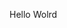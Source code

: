 Hello Wolrd
























































































































































































































































































































































































































































































































































































































































































































































































































































































































































































































































































































































































































































































































































































































































































































































































































































































































































































































































































































































































































































































